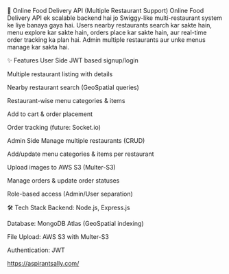 🍔 Online Food Delivery API (Multiple Restaurant Support)
Online Food Delivery API ek scalable backend hai jo Swiggy-like multi-restaurant system ke liye banaya gaya hai.
Users nearby restaurants search kar sakte hain, menu explore kar sakte hain, orders place kar sakte hain, aur real-time order tracking ka plan hai.
Admin multiple restaurants aur unke menus manage kar sakta hai.

✨ Features
User Side
JWT based signup/login

Multiple restaurant listing with details

Nearby restaurant search (GeoSpatial queries)

Restaurant-wise menu categories & items

Add to cart & order placement

Order tracking (future: Socket.io)

Admin Side
Manage multiple restaurants (CRUD)

Add/update menu categories & items per restaurant

Upload images to AWS S3 (Multer-S3)

Manage orders & update order statuses

Role-based access (Admin/User separation)

🛠 Tech Stack
Backend: Node.js, Express.js

Database: MongoDB Atlas (GeoSpatial indexing)

File Upload: AWS S3 with Multer-S3

Authentication: JWT

https://aspirantsally.com/
